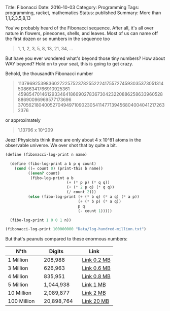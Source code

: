 Title: Fibonacci
Date: 2016-10-03
Category: Programming
Tags: programming, racket, mathematics
Status: published
Summary: More than 1,1,2,3,5,8,13

You've probably heard of the Fibonacci sequence. After all, it's all over nature
in flowers, pinecones, shells, and leaves. Most of us can name off the first
dozen or so numbers in the sequence too

> 1, 1, 2, 3, 5, 8, 13, 21, 34, ...

But have you ever wondered what's beyond those tiny numbers? How about WAY
beyond? Hold on to your seat, this is going to get crazy.

Behold, the thousandth Fibonacci number

> 1137969253983602722575237825522241755727459303537305131450866341766910925361
> 45985470146129334641866902783673042322088625863396052888690096969577173696
> 370562180400527049497109023054114771394568040040412172632376

or approximately

> 1.13796 x 10^209

Jeez! Physicists think there are only about 4 x 10^81 atoms in the observable
universe. We over shot that by quite a bit.

```Scheme
(define (fibonacci-log-print n name)

  (define (fibo-log-print a b p q count)
    (cond ((= count 0) (print-this b name))
          ((even? count)
           (fibo-log-print a b
                           (+ (* p p) (* q q))
                           (+ (* 2 p q) (* q q))
                           (/ count 2)))
          (else (fibo-log-print (+ (* b q) (* a q) (* a p))
                                (+ (* b p) (* a q))
                                p q
                                (- count 1)))))

  (fibo-log-print 1 0 0 1 n))

(fibonacci-log-print 100000000 "Data/log-hundred-million.txt")
```

But that's peanuts compared to these enormous numbers:

| N'th | Digits | Link |
| ----------- | --- | --- |
|   1 Million | &nbsp;&nbsp;    208,988 | &nbsp;&nbsp; [Link 0.2 MB](/extra/fib-001-million.txt)
|   3 Million | &nbsp;&nbsp;    626,963 | &nbsp;&nbsp; [Link 0.6 MB](/extra/fib-003-million.txt)
|   4 Million | &nbsp;&nbsp;    835,951 | &nbsp;&nbsp; [Link 0.8 MB](/extra/fib-004-million.txt)
|   5 Million | &nbsp;&nbsp;  1,044,938 | &nbsp;&nbsp; [Link   1 MB](/extra/fib-005-million.txt)
|  10 Million | &nbsp;&nbsp;  2,089,877 | &nbsp;&nbsp; [Link   2 MB](/extra/fib-010-million.txt)
| 100 Million | &nbsp;&nbsp; 20,898,764 | &nbsp;&nbsp; [Link  20 MB](/extra/fib-100-million.txt)
